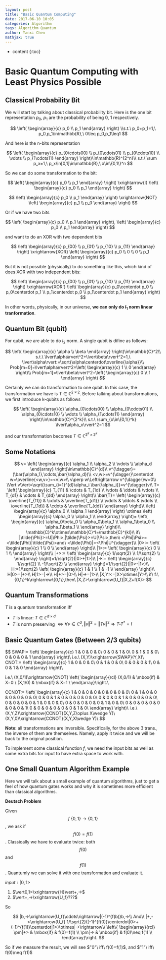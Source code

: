 ```yaml
---
layout: post
title: "Basic Quantum Computing"
date: 2017-06-10 10:05
categories: Algorithm
tags: Algorithm Quantum
author: Yanxi Chen
mathjax: true
---
```


* content
{:toc}


# Basic Quantum Computing with Least Physics Possible

## Classical Probability Bit

We will start by talking about classical probability bit. Here is the one bit representation $p_0$, $p_1$ are the probability of being $0$, $1$ respectively.

$$
\left( \begin{array}{c} p_0 \\ p_1 \end{array} \right)
\\s.t.\ p_0+p_1=1,\ p_0,p_1\in\mathbb{R},\ 0\leq p_0,p_1\leq1
$$

And here is the n-bits representation

$$
\left( \begin{array}{c} 
        p_{0\cdots00} \\ 
        p_{0\cdots01} \\
        p_{0\cdots10} \\
        \vdots \\
        p_{1\cdots11} \end{array} \right)\in\mathbb{R}^{2^n}\\
        s.t.\ \sum p_x=1,\ p_x\in[0,1]\in\mathbb{R},\ x\in\{0,1\}^n
$$

So we can do some transformation to the bit:

$$
\left( \begin{array}{c} p_0 \\ p_1 \end{array} \right)
\xrightarrow{I}
\left( \begin{array}{c} p_0 \\ p_1 \end{array} \right)
$$

$$
\left( \begin{array}{c} p_0 \\ p_1 \end{array} \right)
\xrightarrow{NOT}
\left( \begin{array}{c} p_1 \\ p_0 \end{array} \right)
$$


Or if we have two bits 

$$
\left( \begin{array}{c} p_0 \\ p_1 \end{array} \right),
\left( \begin{array}{c} p_0 \\ p_1 \end{array} \right)
$$

and want to do an XOR with two dependent bits

$$
\left( \begin{array}{c} p_{00} \\ p_{01} \\ p_{10} \\ p_{11} \end{array} \right)
\xrightarrow{XOR}
\left( \begin{array}{c} p_0 \\ 0 \\ 0 \\ p_1 \end{array} \right)
$$

But it is not possible (physically) to do something like this, which kind of does XOR with two independent bits:

$$
\left( \begin{array}{c} p_{00} \\ p_{01} \\ p_{10} \\ p_{11} \end{array} \right)
\xrightarrow{XOR'}
\left( \begin{array}{c} p_0\centerdot p_0 \\ p_0\centerdot p_1 \\ 
p_1\centerdot p_0 \\ p_1\centerdot p_1 \end{array} \right)
$$

In other words, physically, in our universe, __we can only do $l_1$ norm linear tranformation__.

## Quantum Bit (qubit)
For qubit, we are able to do $l_2$ norm. A single qubit is difine as follows:

$$
\left( \begin{array}{c} \alpha \\ \beta \end{array} \right)\in\mathbb{C}^2\\
s.t.\ \lvert\alpha\rvert^2+\lvert\beta\rvert^2=1,\ \lvert\alpha\rvert:=\sqrt{\alpha\centerdot\overline{\alpha}}\\
Prob[m=0]=\lvert\alpha\rvert^2=\left( \begin{array}{c} 1 \\ 0 \end{array} \right)\\
Prob[m=1]=\lvert\beta\rvert^2=\left( \begin{array}{c} 0 \\ 1 \end{array} \right)
$$

Certainly we can do transformation to one qubit. In this case, the transformation we have is $T\in\mathbb{C}^{2\times2}$. Before talking about transformations, we first introduce k-qubits as follows

$$
\left( \begin{array}{c} 
        \alpha_{0\cdots00} \\ 
        \alpha_{0\cdots01} \\
        \alpha_{0\cdots10} \\
        \vdots \\
        \alpha_{1\cdots11} \end{array} \right)\in\mathbb{C}^{2^k}\\
        s.t.\ \sum_{x\in\{0,1\}^k} \lvert\alpha_x\rvert^2=1
$$

and our transformation becomes $T\in\mathbb{C}^{2^k\times2^k}$

## Some Notations

$$
v=
\left( \begin{array}{c} 
        \alpha_1 \\ 
        \alpha_2 \\
        \vdots \\
        \alpha_d \end{array} \right)\in\mathbb{C}^{d}\\
v^{\dagger}=(\bar{\alpha_1},\cdots,\bar{\alpha_d})\\
<v,w>=v^{\dagger}\centerdot w=\overline{<w,v>}=<v|w>\\
v\perp w\Leftrightarrow v^{\dagger}w=0\\
\Vert v\Vert=\sqrt{\sum_{i=1}^{d}\alpha_i \bar{\alpha_i}}=v^{\dagger}v\\
T=
\left( \begin{array}{c} 
        T_{11} & \cdots & T_{1d} \\ 
        \vdots & \ddots & \vdots \\
        T_{d1} & \cdots & T_{dd} \end{array} 
\right)\\
\bar{T}=
\left( \begin{array}{c} 
        \overline{T_{11}} & \cdots & \overline{T_{d1}} \\ 
        \vdots & \ddots & \vdots \\
        \overline{T_{1d}} & \cdots & \overline{T_{dd}} \end{array} 
\right)\\
\left( \begin{array}{c} 
        \alpha_0 \\ 
        \alpha_1 
        \end{array} 
\right)
\otimes
\left( \begin{array}{c} 
        \alpha_0 \\ 
        \alpha_1 \\
        \end{array} 
\right)=
\left( \begin{array}{c} 
        \alpha_0\beta_0 \\ 
        \alpha_0\beta_1 \\
        \alpha_1\beta_0 \\ 
        \alpha_1\beta_1 \\
        \end{array} 
\right)\\
\mathbb{C}^k\otimes\mathbb{C}^l=\mathbb{C}^{kl}\\
if\ |\tilde{\Phi}>=U|\Phi>,|\tilde{\Psi}>=U|\Psi>,then\ <\Phi|\Psi>=<\tilde{\Phi}|\tilde{\Psi}>and\ <\tilde{\Phi}|=<\Phi|U^{\dagger}\\
|0>:=
\left( \begin{array}{c} 
        1 \\ 
        0  \\
    \end{array} 
\right)\\
|1>:=
\left( \begin{array}{c} 
        0 \\ 
        1  \\
    \end{array} 
\right)\\
|+>:=
\left( \begin{array}{c} 
        1/\sqrt{2} \\ 
        1/\sqrt{2}  \\
    \end{array} 
\right)=1/\sqrt{2}(|0>+|1>)\\
|->:=
\left( \begin{array}{c} 
        1/\sqrt{2} \\ 
        -1/\sqrt{2}  \\
    \end{array} 
\right)=1/\sqrt{2}(|0>-|1>)\\
H:=1/\sqrt{2}
\left( \begin{array}{c} 
        1 & 1 \\ 
        1 & -1  \\
    \end{array} 
\right)\\
H|0>=|+>\\
H|1>=|->\\
H|+>=|0>\\
H|->=|1>\\
|X,Y>:=|X>\otimes|Y>\\
if\ f:\{0,1\}^k\rightarrow\{0,1\},then\ |X,Z>\xrightarrow{U_f}|X,Z+f(X)>
$$

## Quantum Transformations
$T$ is a quantum transformation iff
- $T$ is linear: $T\in\mathbb{C}^{d\times d}$
- $T$ is norm preserving $\Leftrightarrow\forall v\in\mathbb{C}^d,\Vert v\Vert^2=\Vert Tv\Vert^2\Rightarrow T\centerdot T^{\dagger}=I$

## Basic Quantum Gates (Between 2/3 qubits)

$$
SWAP:=
\left( \begin{array}{c} 
        1 & 0 & 0 & 0\\ 
        0 & 0 & 1 & 0\\ 
        0 & 1 & 0 & 0\\ 
        0 & 0 & 0 & 1
    \end{array}
\right)\\
i.e.\ 
(X,Y)\xrightarrow{SWAP}(Y,X)\\
CNOT:=
\left( \begin{array}{c} 
        1 & 0 & 0 & 0\\ 
        0 & 1 & 0 & 0\\ 
        0 & 0 & 0 & 1\\ 
        0 & 0 & 1 & 0 
    \end{array}
\right)\\

i.e.\ 
(X,0/1)\xrightarrow{CNOT}
\left\{ \begin{array}{rcl}
(X,0/1) & \mbox{if} & X=0 \\ 
(X,1/0)  & \mbox{if} & X=1 \\
\end{array}\right.\\

CCNOT:=
\left( \begin{array}{c} 
        1 & 0 & 0 & 0 & 0 & 0 & 0 & 0\\ 
        0 & 1 & 0 & 0 & 0 & 0 & 0 & 0\\ 
        0 & 0 & 1 & 0 & 0 & 0 & 0 & 0\\ 
        0 & 0 & 0 & 1 & 0 & 0 & 0 & 0\\ 
        0 & 0 & 0 & 0 & 1 & 0 & 0 & 0\\ 
        0 & 0 & 0 & 0 & 0 & 1 & 0 & 0\\ 
        0 & 0 & 0 & 0 & 0 & 0 & 0 & 1\\ 
        0 & 0 & 0 & 0 & 0 & 0 & 1 & 0\\ 
    \end{array}
\right)\\
i.e.\ 
(X,Y,Z)\xrightarrow{CCNOT}(X,Y,Z\oplus X\wedge Y)\\
(X,Y,0)\xrightarrow{CCNOT}(X,Y,X\wedge Y)\\
$$

__Note__: all transformations are inversible. Specifically, for the above 3 trans., the inverse of them are themselves. Namely, apply it twice and we will be back to the original position.

To implement some classical function $f$, we need the input bits as well as some extra bits for input to have extra space to work with.

## One Small Quantum Algorithm Example

Here we will talk about a small example of quantum algorithms, just to get a feel of how quantum gates works and why it is sometimes more efficient than classical algorithms.

__Deutsch Problem__

Given $$f\:\{0,1\}\rightarrow\{0,1\}$$, we ask if $$f(0)=f(1)$$.
Classically we have to evaluate twice: both $$f(0)$$ and $$f(1)$$.
Quantumly we can solve it with one transformation and evaluate it.

$input:\vert0,1>$
1. $\vert0,1>\xrightarrow{H}\vert+,->$
2. $\vert+,->\xrightarrow{U_f}???$

So

$$
|b,->\xrightarrow{U_f}\cdots\rightarrow|(-1)^{f(b)}b,->\\
And\\
|+,->\xrightarrow{U_f}
1/\sqrt{2}((-1)^{f(0)}\centerdot|0>+(-1)^{f(1)}\centerdot|1>)\otimes|->\rightarrow\\
\left\{ \begin{array}{rcl}
\pm|+> & \mbox{if} & f(0)=f(1) \\ 
\pm|->  & \mbox{if} & f(0)\neq f(1) \\
\end{array}\right.
$$

So if we measure the result, we will see $"0"\ iff\ f(0)=f(1)$, and $"1"\ iff\ f(0)\neq f(1)$

